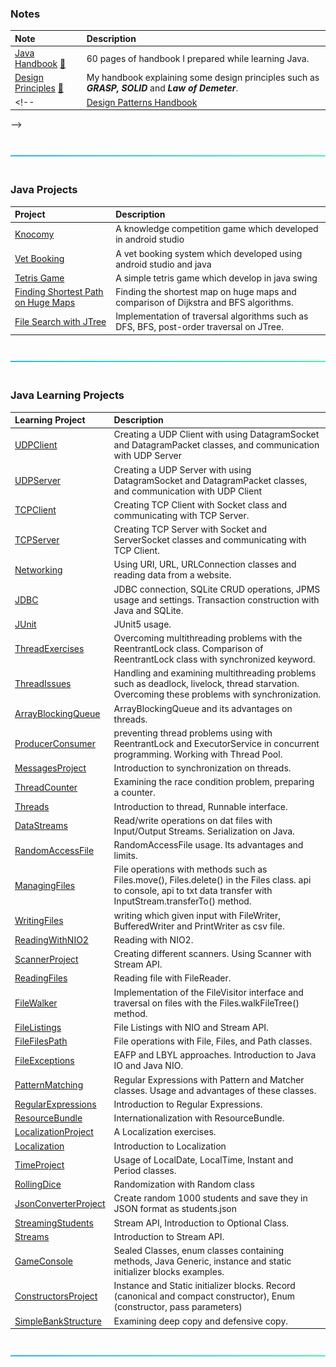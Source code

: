 ### Notes
|Note|Description|
|:--|:--|
|[Java Handbook](https://github.com/meteahmetyakar/Java/blob/main/Java%20Handbook.pdf) [:floppy_disk:](https://github.com/meteahmetyakar/Java/blob/main/Java%20Handbook.pdf?raw=true)|60 pages of handbook I prepared while learning Java.|
|[Design Principles](https://github.com/meteahmetyakar/Java/blob/main/Design%20Principles.pdf) [:floppy_disk:](https://github.com/meteahmetyakar/Java/blob/main/Design%20Principles.pdf?raw=true)|My handbook explaining some design principles such as ***GRASP, SOLID*** and ***Law of Demeter***.|
<!-- |[Design Patterns Handbook](https://github.com/meteahmetyakar/Java/blob/main/Design%20Patterns/Design%20Patterns%20Handbook.pdf)|It includes my notes on GoF Design Patterns. ***(I am currently working on these topics and constantly updating this file.)***|
-->

##
<p align="center"> 
  <a href="#">
    <img src="https://github.com/meteahmetyakar/meteahmetyakar/blob/main/images/line.png"/>
    <br></br>
  </a>
</p> 

### Java Projects
|Project|Description|
|:--|:--|
|[Knocomy](https://github.com/meteahmetyakar/knocomy)|A knowledge competition game which developed in android studio|
|[Vet Booking](https://github.com/meteahmetyakar/vet-booking)|A vet booking system which developed using android studio and java|
|[Tetris Game](https://github.com/meteahmetyakar/Tetris-GUI)|A simple tetris game which develop in java swing|
|[Finding Shortest Path on Huge Maps](https://github.com/meteahmetyakar/Finding-Shortest-Path-on-Huge-Map)|Finding the shortest map on huge maps and comparison of Dijkstra and BFS algorithms.|
|[File Search with JTree](https://github.com/meteahmetyakar/File-Search-with-JTree)|Implementation of traversal algorithms such as DFS, BFS, post-order traversal on JTree.|

##
<p align="center"> 
  <a href="#">
    <img src="https://github.com/meteahmetyakar/meteahmetyakar/blob/main/images/line.png"/>
    <br></br>
  </a>
</p> 

### Java Learning Projects
|Learning Project|Description|
|:--|:--|
|[UDPClient](https://github.com/meteahmetyakar/Java/tree/main/Java%20Learning%20Projects/UDPClient)|Creating a UDP Client with using DatagramSocket and DatagramPacket classes, and communication with UDP Server
|[UDPServer](https://github.com/meteahmetyakar/Java/tree/main/Java%20Learning%20Projects/UDPServer)|Creating a UDP Server with using DatagramSocket and DatagramPacket classes, and communication with UDP Client
|[TCPClient](https://github.com/meteahmetyakar/Java/tree/main/Java%20Learning%20Projects/TCPClient)|Creating TCP Client with Socket class and communicating with TCP Server.
|[TCPServer](https://github.com/meteahmetyakar/Java/tree/main/Java%20Learning%20Projects/TCPServer)|Creating TCP Server with Socket and ServerSocket classes and communicating with TCP Client.
|[Networking](https://github.com/meteahmetyakar/Java/tree/main/Java%20Learning%20Projects/Networking)|Using URI, URL, URLConnection classes and reading data from a website.
|[JDBC](https://github.com/meteahmetyakar/Java/tree/main/Java%20Learning%20Projects/JDBC)|JDBC connection, SQLite CRUD operations, JPMS usage and settings. Transaction construction with Java and SQLite.
|[JUnit](https://github.com/meteahmetyakar/Java/tree/main/Java%20Learning%20Projects/JUnit)|JUnit5 usage.
|[ThreadExercises](https://github.com/meteahmetyakar/Java/tree/main/Java%20Learning%20Projects/ThreadExercises)|Overcoming multithreading problems with the ReentrantLock class. Comparison of ReentrantLock class with synchronized keyword.
|[ThreadIssues](https://github.com/meteahmetyakar/Java/tree/main/Java%20Learning%20Projects/ThreadIssues)|Handling and examining multithreading problems such as deadlock, livelock, thread starvation. Overcoming these problems with synchronization.
|[ArrayBlockingQueue](https://github.com/meteahmetyakar/Java/tree/main/Java%20Learning%20Projects/ArrayBlockingQueue)|ArrayBlockingQueue and its advantages on threads.
|[ProducerConsumer](https://github.com/meteahmetyakar/Java/tree/main/Java%20Learning%20Projects/ProducerConsumer)|preventing thread problems using with ReentrantLock and ExecutorService in concurrent programming. Working with Thread Pool.
|[MessagesProject](https://github.com/meteahmetyakar/Java/tree/main/Java%20Learning%20Projects/MessagesProject)|Introduction to synchronization on threads.
|[ThreadCounter](https://github.com/meteahmetyakar/Java/tree/main/Java%20Learning%20Projects/ThreadCounter)|Examining the race condition problem, preparing a counter.
|[Threads](https://github.com/meteahmetyakar/Java/tree/main/Java%20Learning%20Projects/Threads)|Introduction to thread, Runnable interface.
|[DataStreams](https://github.com/meteahmetyakar/Java/tree/main/Java%20Learning%20Projects/DataStreams)|Read/write operations on dat files with Input/Output Streams. Serialization on Java.
|[RandomAccessFile](https://github.com/meteahmetyakar/Java/tree/main/Java%20Learning%20Projects/RandomAccessFile)|RandomAccessFile usage. Its advantages and limits.
|[ManagingFiles](https://github.com/meteahmetyakar/Java/tree/main/Java%20Learning%20Projects/ManagingFiles)|File operations with methods such as Files.move(), Files.delete() in the Files class. api to console, api to txt data transfer with InputStream.transferTo() method.
|[WritingFiles](https://github.com/meteahmetyakar/Java/tree/main/Java%20Learning%20Projects/WritingFiles)|writing which given input with FileWriter, BufferedWriter and PrintWriter as csv file.
|[ReadingWithNIO2](https://github.com/meteahmetyakar/Java/tree/main/Java%20Learning%20Projects/ReadingWithNIO2)|Reading with NIO2.
|[ScannerProject](https://github.com/meteahmetyakar/Java/tree/main/Java%20Learning%20Projects/ScannerProject)|Creating different scanners. Using Scanner with Stream API.
|[ReadingFiles](https://github.com/meteahmetyakar/Java/tree/main/Java%20Learning%20Projects/ReadingFiles)|Reading file with FileReader.
|[FileWalker](https://github.com/meteahmetyakar/Java/tree/main/Java%20Learning%20Projects/FileWalker)|Implementation of the FileVisitor interface and traversal on files with the Files.walkFileTree() method.
|[FileListings](https://github.com/meteahmetyakar/Java/tree/main/Java%20Learning%20Projects/FileListings)|File Listings with NIO and Stream API.
|[FileFilesPath](https://github.com/meteahmetyakar/Java/tree/main/Java%20Learning%20Projects/FileFilesPath)|File operations with File, Files, and Path classes.
|[FileExceptions](https://github.com/meteahmetyakar/Java/tree/main/Java%20Learning%20Projects/FileExceptions)|EAFP and LBYL approaches. Introduction to Java IO and Java NIO.
|[PatternMatching](https://github.com/meteahmetyakar/Java/tree/main/Java%20Learning%20Projects/PatternMatching)|Regular Expressions with Pattern and Matcher classes. Usage and advantages of these classes.
|[RegularExpressions](https://github.com/meteahmetyakar/Java/tree/main/Java%20Learning%20Projects/RegularExpressions)|Introduction to Regular Expressions.
|[ResourceBundle](https://github.com/meteahmetyakar/Java/tree/main/Java%20Learning%20Projects/ResourceBundle)|Internationalization with ResourceBundle.
|[LocalizationProject](https://github.com/meteahmetyakar/Java/tree/main/Java%20Learning%20Projects/LocalizationProject)|A Localization exercises. 
|[Localization](https://github.com/meteahmetyakar/Java/tree/main/Java%20Learning%20Projects/Localization)|Introduction to Localization
|[TimeProject](https://github.com/meteahmetyakar/Java/tree/main/Java%20Learning%20Projects/TimeProject)|Usage of LocalDate, LocalTime, Instant and Period classes.
|[RollingDice](https://github.com/meteahmetyakar/Java/tree/main/Java%20Learning%20Projects/RollingDice)|Randomization with Random class 
|[JsonConverterProject](https://github.com/meteahmetyakar/Java/tree/main/Java%20Learning%20Projects/JsonConverterProject)|Create random 1000 students and save they in JSON format as students.json
|[StreamingStudents](https://github.com/meteahmetyakar/Java/tree/main/Java%20Learning%20Projects/StreamingStudents)|Stream API, Introduction to Optional Class.
|[Streams](https://github.com/meteahmetyakar/Java/tree/main/Java%20Learning%20Projects/Streams)|Introduction to Stream API.
|[GameConsole](https://github.com/meteahmetyakar/Java/tree/main/Java%20Learning%20Projects/GameConsole)|Sealed Classes, enum classes containing methods, Java Generic, instance and static initializer blocks examples.
|[ConstructorsProject](https://github.com/meteahmetyakar/Java/tree/main/Java%20Learning%20Projects/ConstructorsProject)|Instance and Static initializer blocks. Record (canonical and compact constructor), Enum (constructor, pass parameters)
|[SimpleBankStructure](https://github.com/meteahmetyakar/Java/tree/main/Java%20Learning%20Projects/SimpleBankStructure)|Examining deep copy and defensive copy.
##

<p align="center"> 
  <a href="#">
    <img src="https://github.com/meteahmetyakar/meteahmetyakar/blob/main/images/line.png"/>
    <br></br>
  </a>
</p> 
